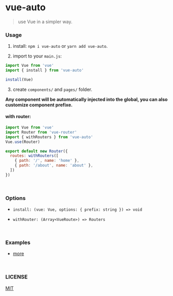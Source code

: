 # vue-auto
> use Vue in a simpler way.


### Usage

1. install: `npm i vue-auto` or `yarn add vue-auto`.

2. import to your `main.js`:
```js
import Vue from 'vue'
import { install } from 'vue-auto'

install(Vue)
```

3. create `components/` and `pages/` folder.

**Any component will be automatically injected into the global, you can also customize component prefixe.**

#### with router:

```js
import Vue from 'vue'
import Router from 'vue-router'
import { withRouters } from 'vue-auto'
Vue.use(Router)

export default new Router({
  routes: withRouters([
    { path: '/', name: 'home' },
    { path: '/about', name: 'about' },
  ])
})

```

<br/>

### Options

- `install: (vue: Vue, options: { prefix: string }) => void`

- `withRouter: (Array<VueRoute>) => Routers`

<br/>

### Examples

- [more]()

<br/>

### LICENSE
[MIT](LICENSE)
